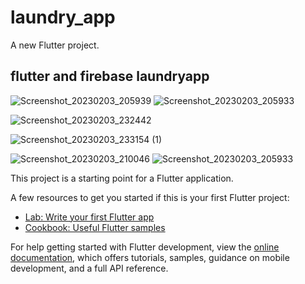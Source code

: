 # laundry_app

A new Flutter project.

## flutter and firebase laundryapp


![Screenshot_20230203_205939](https://user-images.githubusercontent.com/98263086/216705587-02030f4b-b3bd-43f3-97c6-9987f74d319a.jpg)
![Screenshot_20230203_205933](https://user-images.githubusercontent.com/98263086/216705629-12d704e8-d1be-4439-86b5-8597d49ffcf0.jpg)

![Screenshot_20230203_232442](https://user-images.githubusercontent.com/98263086/216705573-fce80e93-f772-49a3-b04b-c9e2a502a831.jpg)

![Screenshot_20230203_233154 (1)](https://user-images.githubusercontent.com/98263086/216707583-93f944d6-ebb0-457f-ab49-0c8d6446a0fb.jpg)

![Screenshot_20230203_210046](https://user-images.githubusercontent.com/98263086/216705595-2840768d-9f25-47eb-ad7a-685081c89b8d.jpg)
![Screenshot_20230203_205933](https://user-images.githubusercontent.com/98263086/216705629-12d704e8-d1be-4439-86b5-8597d49ffcf0.jpg)





This project is a starting point for a Flutter application.

A few resources to get you started if this is your first Flutter project:

- [Lab: Write your first Flutter app](https://docs.flutter.dev/get-started/codelab)
- [Cookbook: Useful Flutter samples](https://docs.flutter.dev/cookbook)

For help getting started with Flutter development, view the
[online documentation](https://docs.flutter.dev/), which offers tutorials,
samples, guidance on mobile development, and a full API reference.
